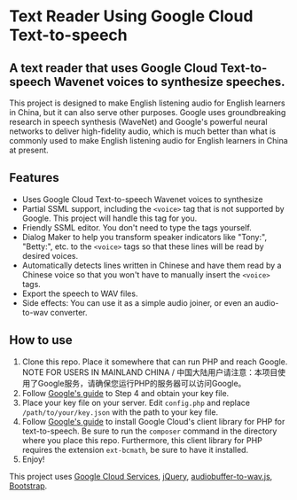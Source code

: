 # Text Reader Using Google Cloud Text-to-speech
A text reader that uses Google Cloud Text-to-speech Wavenet voices to synthesize speeches.
---------
This project is designed to make English listening audio for English learners in China, but it can also serve other purposes.
Google uses groundbreaking research in speech synthesis (WaveNet) and Google's powerful neural networks to deliver high-fidelity audio, which is much better than what is commonly used to make English listening audio for English learners in China at present.

## Features
+ Uses Google Cloud Text-to-speech Wavenet voices to synthesize
+ Partial SSML support, including the `<voice>` tag that is not supported by Google. This project will handle this tag for you.
+ Friendly SSML editor. You don't need to type the tags yourself.
+ Dialog Maker to help you transform speaker indicators like "Tony:", "Betty:", etc. to the `<voice>` tags so that these lines will be read by desired voices.
+ Automatically detects lines written in Chinese and have them read by a Chinese voice so that you won't have to manually insert the `<voice>` tags.
+ Export the speech to WAV files.
+ Side effects: You can use it as a simple audio joiner, or even an audio-to-wav converter.

## How to use
1. Clone this repo. Place it somewhere that can run PHP and reach Google.
    NOTE FOR USERS IN MAINLAND CHINA / 中国大陆用户请注意：本项目使用了Google服务，请确保您运行PHP的服务器可以访问Google。
2. Follow [Google's guide](https://cloud.google.com/text-to-speech/docs/quickstart-client-libraries#before-you-begin) to Step 4 and obtain your key file.
3. Place your key file on your server. Edit `config.php` and replace `/path/to/your/key.json` with the path to your key file.
4. Follow [Google's guide](https://cloud.google.com/text-to-speech/docs/quickstart-client-libraries#install_the_client_library) to install Google Cloud's client library for PHP for text-to-speech. Be sure to run the `composer` command in the directory where you place this repo. Furthermore, this client library for PHP requires the extension `ext-bcmath`, be sure to have it installed.
5. Enjoy!

This project uses [Google Cloud Services](https://cloud.google.com/text-to-speech/), [jQuery](https://www.jquery.com/), [audiobuffer-to-wav.js](https://github.com/Jam3/audiobuffer-to-wav), [Bootstrap](https://getbootstrap.com/).
